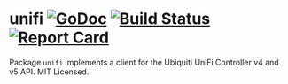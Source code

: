 unifi [![GoDoc](http://godoc.org/github.com/mdlayher/unifi?status.svg)](http://godoc.org/github.com/mdlayher/unifi) [![Build Status](https://travis-ci.org/mdlayher/unifi.svg?branch=master)](https://travis-ci.org/mdlayher/unifi) [![Report Card](http://goreportcard.com/badge/mdlayher/unifi)](http://goreportcard.com/report/mdlayher/unifi)
=====

Package `unifi` implements a client for the Ubiquiti UniFi Controller v4 and v5 API.
MIT Licensed.
